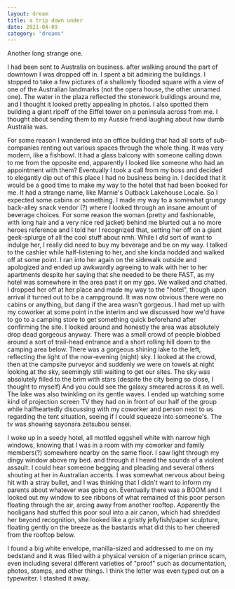 ```yaml
---
layout: dream
title: a trip down under
date: 2021-04-09
category: "dreams"
---
```


Another long strange one.
<!-- excerpt -->


I had been sent to Australia on business.
after walking around the part of downtown I was dropped off in. I spent a bit admiring the buildings. I stopped to take a few pictures of a shallowly flooded square with a view of one of the Australian landmarks (not the opera house, the other unnamed one). The water in the plaza reflected the stonework buildings around me, and I thought it looked pretty appealing in photos. I also spotted them building a giant ripoff of the Eiffel tower on a peninsula across from me.
I thought about sending them to my Aussie friend laughing about how dumb Australia was. 

For some reason I wandered into an office building that had all sorts of sub-companies renting out various spaces through the whole thing. It was very modern, like a fishbowl. It had a glass balcony with someone calling down to me from the opposite end, apparently I looked like someone who had an appointment with them? Eventually I took a call from my boss and decided to elegantly dip out of this place I had no business being in.
I decided that it would be a good time to make my way to the hotel that had been booked for me. It had a strange name, like Marnie's Outback Lakehouse Locale. So I expected some cabins or something. 
I made my way to a somewhat grungy back-alley snack vendor (?) where I looked through an insane amount of beverage choices. For some reason the woman (pretty and fashionable, with long hair and a very nice red jacket) behind me blurted out a no more heroes reference and I told her I recognized that, setting her off on a giant geek-splurge of all the cool stuff about nmh. While I *did* sort of want to indulge her, I really did need to buy my beverage and be on my way. I talked to the cashier while half-listening to her, and she kinda nodded and walked off at some point. 
I ran into her again on the sidewalk outside and apologized and ended up awkwardly agreeing to walk with her to her apartments despite her saying that she needed to be there FAST, as my hotel was somewhere in the area past it on my gps. We walked and chatted. 
I dropped her off at her place and made my way to the "hotel", though upon arrival it turned out to be a campground. It was now obvious there were no cabins or anything, but dang if the area wasn't gorgeous. I had met up with my coworker at some point in the interim and we discussed how we'd have to go to a camping store to get something quick beforehand after confirming the site. I looked around and honestly the area was absolutely drop dead gorgeous anyway. 
There was a small crowd of people blobbed around a sort of trail-head entrance and a short rolling hill down to the camping area below. There was a gorgeous shining lake to the left, reflecting the light of the now-evening (night) sky. 
I looked at the crowd, then at the campsite purveyor and suddenly we were on towels at night looking at the sky, seemingly still waiting to get our sites. The sky was absolutely filled to the brim with stars (despite the city being so close, I thought to myself) And you could see the galaxy smeared across it as well. The lake was also twinkling on its gentle waves.
I ended up watching some kind of projection screen TV they had on in front of our half of the group while halfheartedly discussing with my coworker and person next to us regarding the tent situation, seeing if I could squeeze into someone's. The tv was showing sayonara zetsubou sensei.

I woke up in a seedy hotel, all mottled eggshell white with narrow high windows, knowing that I was in a room with my coworker and family members(?) somewhere nearby on the same floor. I saw light through my dingy window above my bed. and through it I heard the sounds of a violent assault. I could hear someone begging and pleading and several others shouting at her in Australian accents. I was somewhat nervous about being hit with a stray bullet, and I was thinking that I didn't want to inform my parents about whatever was going on. 
Eventually there was a BOOM and I looked out my window to see ribbons of what remained of this poor person floating through the air, arcing away from another rooftop. Apparently the hooligans had stuffed this poor soul into a air canon, which had shredded her beyond recognition, she looked like a gristly jellyfish/paper sculpture, floating gently on the breeze as the bastards what did this to her cheered from the rooftop below. 

I found a big white envelope, manilla-sized and addressed to me on my bedstand and it was filled with a physical version of a nigerian prince scam, even including several different varieties of "proof" such as documentation, photos, stamps, and other things. I think the letter was even typed out on a typewriter. I stashed it away. 